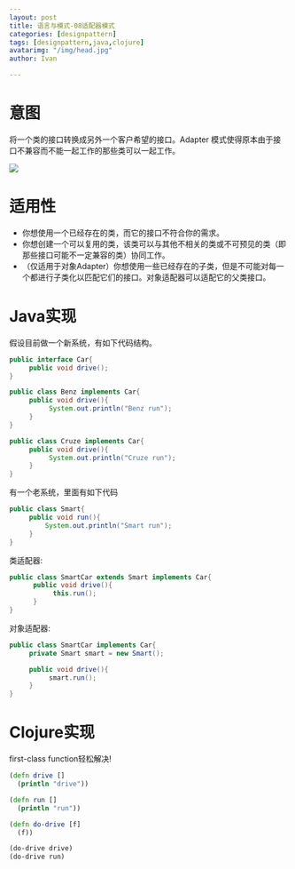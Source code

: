 ```yaml
---
layout: post
title: 语言与模式-08适配器模式
categories: [designpattern]
tags: [designpattern,java,clojure]
avatarimg: "/img/head.jpg"
author: Ivan

---
```

# 意图

将一个类的接口转换成另外一个客户希望的接口。Adapter 模式使得原本由于接口不兼容而不能一起工作的那些类可以一起工作。

![]({{site.CDN_PATH}}/assets/designpattern/adapter.jpg)

# 适用性

- 你想使用一个已经存在的类，而它的接口不符合你的需求。
- 你想创建一个可以复用的类，该类可以与其他不相关的类或不可预见的类（即那些接口可能不一定兼容的类）协同工作。
- （仅适用于对象Adapter）你想使用一些已经存在的子类，但是不可能对每一个都进行子类化以匹配它们的接口。对象适配器可以适配它的父类接口。

# Java实现

假设目前做一个新系统，有如下代码结构。

```java
public interface Car{
     public void drive();
}

public class Benz implements Car{
     public void drive(){
          System.out.println("Benz run");
     }
}

public class Cruze implements Car{
     public void drive(){
          System.out.println("Cruze run");
     }
}
```

有一个老系统，里面有如下代码

```java
public class Smart{
     public void run(){
         System.out.println("Smart run");
     }
}
```

<!-- more -->

类适配器:

```java
public class SmartCar extends Smart implements Car{
      public void drive(){
           this.run();
      }
}
```

对象适配器:

```java
public class SmartCar implements Car{
     private Smart smart = new Smart();

     public void drive(){
          smart.run();
     }
}
```

# Clojure实现

first-class function轻松解决!

```clojure
(defn drive []
  (println "drive"))

(defn run []
  (println "run"))

(defn do-drive [f]
  (f))

(do-drive drive)
(do-drive run)
```
